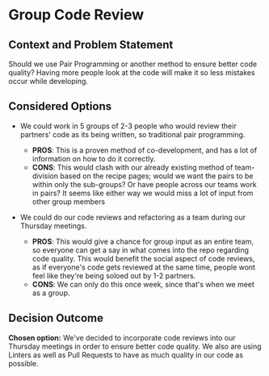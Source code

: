 # Group Code Review

## Context and Problem Statement

Should we use Pair Programming or another method to ensure better code quality?
Having more people look at the code will make it so less mistakes occur while developing.

## Considered Options

* We could work in 5 groups of 2-3 people who would review their partners' code as its being written, so traditional pair programming.
  * **PROS**: This is a proven method of co-development, and has a lot of information on how to do it correctly.
  * **CONS**: This would clash with our already existing method of team-division based on the recipe pages; would we want the pairs to be within only the sub-groups? Or have people across our teams work in pairs? It seems like either way we would miss a lot of input from other group members

* We could do our code reviews and refactoring as a team during our Thursday meetings.
  * **PROS**: This would give a chance for group input as an entire team, so everyone can get a say in what comes into the repo regarding code quality. This would benefit the social aspect of code reviews, as if everyone's code gets reviewed at the same time, people wont feel like they're being soloed out by 1-2 partners.
  * **CONS**: We can only do this once week, since that's when we meet as a group.

## Decision Outcome

**Chosen option:** We've decided to incorporate code reviews into our Thursday meetings in order to ensure better code quality. We also are using Linters as well as Pull Requests to have as much quality in our code as possible.  
